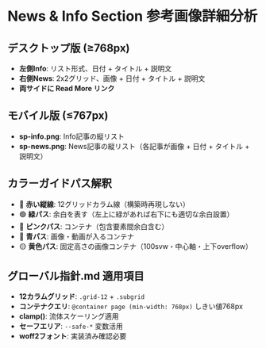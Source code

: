 # News & Info Section 参考画像詳細分析

## デスクトップ版 (≥768px)
- **左側Info**: リスト形式、日付 + タイトル + 説明文
- **右側News**: 2x2グリッド、画像 + 日付 + タイトル + 説明文
- **両サイドに Read More リンク**

## モバイル版 (≤767px)
- **sp-info.png**: Info記事の縦リスト
- **sp-news.png**: News記事の縦リスト（各記事が画像 + 日付 + タイトル + 説明文）

## カラーガイドパス解釈
- 🔴 **赤い縦線**: 12グリッドカラム線（構築時再現しない）
- 🟢 **緑パス**: 余白を表す（左上に緑があれば右下にも適切な余白設置）
- 🌸 **ピンクパス**: コンテナ（包含要素間余白含む）
- 🔵 **青パス**: 画像・動画が入るコンテナ  
- 🟡 **黄色パス**: 固定高さの画像コンテナ（100svw・中心軸・上下overflow）

## グローバル指針.md 適用項目
- **12カラムグリッド**: `.grid-12` + `.subgrid` 
- **コンテナクエリ**: `@container page (min-width: 768px)` しきい値768px
- **clamp()**: 流体スケーリング適用
- **セーフエリア**: `--safe-*` 変数活用
- **woff2フォント**: 実装済み確認必要